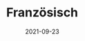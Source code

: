---
date: 2021-09-23
title: Französisch
redirect: '/tag/Französisch'
tags: [Fächer]
thumbnail: 
    src: franzoesisch/bugatt.jpg
    alt: Stockphoto von Baguette
---